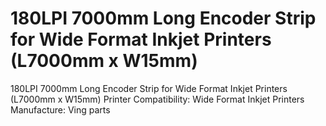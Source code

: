# 180LPI 7000mm Long Encoder Strip for Wide Format Inkjet Printers (L7000mm x W15mm)

180LPI 7000mm Long Encoder Strip for Wide Format Inkjet Printers (L7000mm x W15mm)
Printer Compatibility: Wide Format Inkjet Printers
Manufacture: Ving parts




